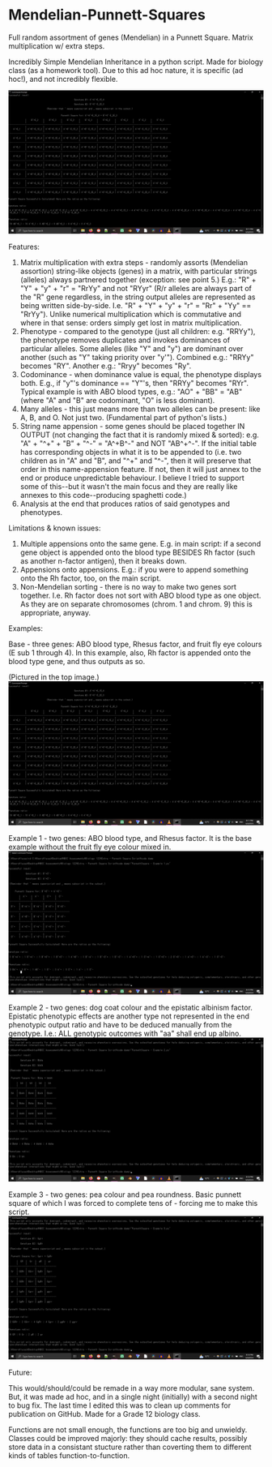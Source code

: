 # Mendelian-Punnett-Squares
Full random assortment of genes (Mendelian) in a Punnett Square. Matrix multiplication w/ extra steps.

Incredibly Simple Mendelian Inheritance in a python script. Made for biology class (as a homework tool). Due to this ad hoc nature, it is specific (ad hoc!), and not incredibly flexible.

![image](https://raw.githubusercontent.com/PeachDoughnut/Mendelian-Punnett-Squares/main/basic_expected_output.png)

Features:
  1. Matrix multiplication with extra steps - randomly assorts (Mendelian assortion) string-like objects (genes) in a matrix, with particular strings (alleles) always partnered together (exception: see point 5.) E.g.: "R" + "Y" + "y" + "r" = "RrYy" and not "RYyr" (R/r alleles are always part of the "R" gene regardless, in the string output alleles are represented as being written side-by-side. I.e. "R" + "Y" + "y" + "r" = "Rr" + "Yy" == "RrYy"). Unlike numerical multiplication which is commutative and where in that sense: orders simply get lost in matrix multiplication.
  2. Phenotype - compared to the genotype (just all children: e.g. "RRYy"), the phenotype removes duplicates and invokes dominances of particular alleles. Some alleles (like "Y" and "y") are dominant over another (such as "Y" taking priority over "y'"). Combined e.g.: "RRYy" becomes "RY". Another e.g.: "Rryy" becomes "Ry".
  3. Codominance - when dominance value is equal, the phenotype displays both. E.g., if "y"'s dominance == "Y"'s, then "RRYy" becomes "RYr". Typical example is with ABO blood types, e.g.: "AO" + "BB" = "AB" (where "A" and "B" are codominant, "O" is less dominant).
  4. Many alleles - this just means more than two alleles can be present: like A, B, and O. Not just two. (Fundamental part of python's lists.)
  5. String name appension - some genes should be placed together IN OUTPUT (not changing the fact that it is randomly mixed & sorted): e.g. "A" + "^+" + "B" + "^-" = "A^+B^-" and NOT "AB^+^-". If the initial table has corresponding objects in what it is to be appended to (i.e. two children as in "A" and "B", and "^+" and "^-", then it will preserve that order in this name-appension feature. If not, then it will just annex to the end or produce unpredictable behaviour. I believe I tried to support some of this--but it wasn't the main focus and they are really like annexes to this code--producing spaghetti code.)
  6. Analysis at the end that produces ratios of said genotypes and phenotypes.

Limitations & known issues:
  1. Multiple appensions onto the same gene. E.g. in main script: if a second gene object is appended onto the blood type BESIDES Rh factor (such as another n-factor antigen), then it breaks down.
  2. Appensions onto appensions. E.g.: if you were to append something onto the Rh factor, too, on the main script.
  3. Non-Mendelian sorting - there is no way to make two genes sort together. I.e. Rh factor does not sort with ABO blood type as one object. As they are on separate chromosomes (chrom. 1 and chrom. 9) this is appropriate, anyway.

Examples:

  Base - three genes: ABO blood type, Rhesus factor, and fruit fly eye colours (E sub 1 through 4). In this example, also, Rh factor is appended onto the blood type gene, and thus outputs as so.

(Pictured in the top image.)
![image](https://raw.githubusercontent.com/PeachDoughnut/Mendelian-Punnett-Squares/main/basic_expected_output.png)

  Example 1 - two genes: ABO blood type, and Rhesus factor. It is the base example without the fruit fly eye colour mixed in.
![image](https://raw.githubusercontent.com/PeachDoughnut/Mendelian-Punnett-Squares/main/ex1_expected_output.png)

  Example 2 - two genes: dog coat colour and the epistatic albinism factor. Epistatic phenotypic effects are another type not represented in the end phenotypic output ratio and have to be deduced manually from the genotype. I.e.: ALL genotypic outcomes with "aa" shall end up albino.
![image](https://raw.githubusercontent.com/PeachDoughnut/Mendelian-Punnett-Squares/main/ex2_expected_output.png)

  Example 3 - two genes: pea colour and pea roundness. Basic punnett square of which I was forced to complete tens of - forcing me to make this script.
![image](https://raw.githubusercontent.com/PeachDoughnut/Mendelian-Punnett-Squares/main/ex3_expected_output.png)

Future:

This would/should/could be remade in a way more modular, sane system. But, it was made ad hoc, and in a single night (initially) with a second night to bug fix. The last time I edited this was to clean up comments for publication on GitHub. Made for a Grade 12 biology class.

Functions are not small enough, the functions are too big and unwieldy. Classes could be improved majorly: they should cache results, possibly store data in a consistant stucture rather than coverting them to different kinds of tables function-to-function.

